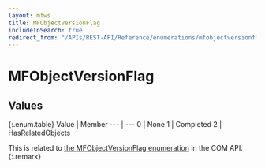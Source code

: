 ```yaml
---
layout: mfws
title: MFObjectVersionFlag
includeInSearch: true
redirect_from: "/APIs/REST-API/Reference/enumerations/mfobjectversionflag.html"
---
```


# MFObjectVersionFlag

## Values

{:.enum.table}
Value | Member
--- | ---
0 | None 
1 | Completed 
2 | HasRelatedObjects 

This is related to [the MFObjectVersionFlag enumeration](https://developer.m-files.com/APIs/COM-API/Reference/index.html#MFilesAPI~MFObjectVersionFlag.html) in the COM API.
{:.remark}